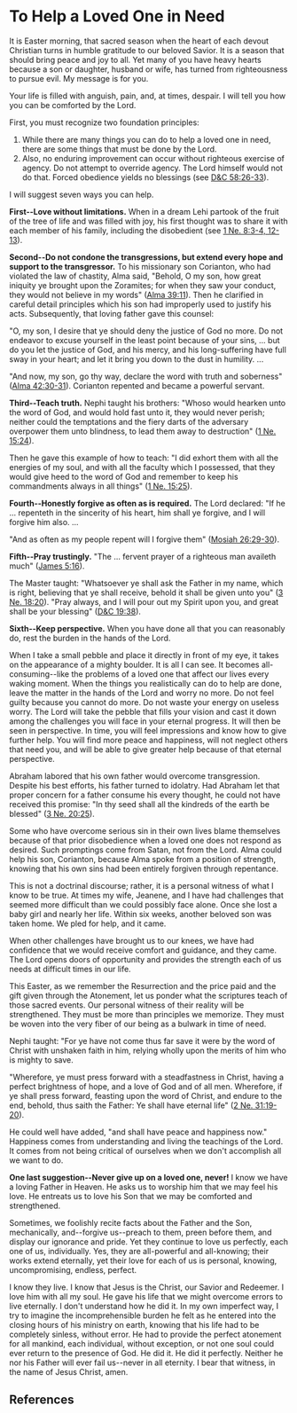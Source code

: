 # To Help a Loved One in Need

It is Easter morning, that sacred season when the heart of each devout
Christian turns in humble gratitude to our beloved Savior. It is a season that
should bring peace and joy to all. Yet many of you have heavy hearts because a
son or daughter, husband or wife, has turned from righteousness to pursue
evil. My message is for you.

Your life is filled with anguish, pain, and, at times, despair. I will tell
you how you can be comforted by the Lord.

First, you must recognize two foundation principles:

  1. While there are many things you can do to help a loved one in need, there are some things that must be done by the Lord. 
  2. Also, no enduring improvement can occur without righteous exercise of agency. Do not attempt to override agency. The Lord himself would not do that. Forced obedience yields no blessings (see [D&amp;C 58:26-33](/scriptures/dc-testament/dc/58.26-33?lang=eng#25)). 

I will suggest seven ways you can help.

**First--Love without limitations.** When in a dream Lehi partook of the fruit of the tree of life and was filled with joy, his first thought was to share it with each member of his family, including the disobedient (see [1 Ne. 8:3-4, 12-13](/scriptures/bofm/1-ne/8.3-4,12-13?lang=eng#2)).

**Second--Do not condone the transgressions, but extend every hope and support to the transgressor.** To his missionary son Corianton, who had violated the law of chastity, Alma said, "Behold, O my son, how great iniquity ye brought upon the Zoramites; for when they saw your conduct, they would not believe in my words" ([Alma 39:11](/scriptures/bofm/alma/39.11?lang=eng#10)). Then he clarified in careful detail principles which his son had improperly used to justify his acts. Subsequently, that loving father gave this counsel:

"O, my son, I desire that ye should deny the justice of God no more. Do not
endeavor to excuse yourself in the least point because of your sins, ... but do
you let the justice of God, and his mercy, and his long-suffering have full
sway in your heart; and let it bring you down to the dust in humility. ...

"And now, my son, go thy way, declare the word with truth and soberness"
([Alma 42:30-31](/scriptures/bofm/alma/42.30-31?lang=eng#29)). Corianton
repented and became a powerful servant.

**Third--Teach truth.** Nephi taught his brothers: "Whoso would hearken unto the word of God, and would hold fast unto it, they would never perish; neither could the temptations and the fiery darts of the adversary overpower them unto blindness, to lead them away to destruction" ([1 Ne. 15:24](/scriptures/bofm/1-ne/15.24?lang=eng#23)).

Then he gave this example of how to teach: "I did exhort them with all the
energies of my soul, and with all the faculty which I possessed, that they
would give heed to the word of God and remember to keep his commandments
always in all things" ([1 Ne.
15:25](/scriptures/bofm/1-ne/15.25?lang=eng#24)).

**Fourth--Honestly forgive as often as is required.** The Lord declared: "If he ... repenteth in the sincerity of his heart, him shall ye forgive, and I will forgive him also. ...

"And as often as my people repent will I forgive them" ([Mosiah
26:29-30](/scriptures/bofm/mosiah/26.29-30?lang=eng#28)).

**Fifth--Pray trustingly.** "The ... fervent prayer of a righteous man availeth much" ([James 5:16](/scriptures/nt/james/5.16?lang=eng#15)).

The Master taught: "Whatsoever ye shall ask the Father in my name, which is
right, believing that ye shall receive, behold it shall be given unto you" ([3
Ne. 18:20](/scriptures/bofm/3-ne/18.20?lang=eng#19)). "Pray always, and I will
pour out my Spirit upon you, and great shall be your blessing" ([D&amp;C
19:38](/scriptures/dc-testament/dc/19.38?lang=eng#37)).

**Sixth--Keep perspective.** When you have done all that you can reasonably do, rest the burden in the hands of the Lord.

When I take a small pebble and place it directly in front of my eye, it takes
on the appearance of a mighty boulder. It is all I can see. It becomes all-
consuming--like the problems of a loved one that affect our lives every waking
moment. When the things you realistically can do to help are done, leave the
matter in the hands of the Lord and worry no more. Do not feel guilty because
you cannot do more. Do not waste your energy on useless worry. The Lord will
take the pebble that fills your vision and cast it down among the challenges
you will face in your eternal progress. It will then be seen in perspective.
In time, you will feel impressions and know how to give further help. You will
find more peace and happiness, will not neglect others that need you, and will
be able to give greater help because of that eternal perspective.

Abraham labored that his own father would overcome transgression. Despite his
best efforts, his father turned to idolatry. Had Abraham let that proper
concern for a father consume his every thought, he could not have received
this promise: "In thy seed shall all the kindreds of the earth be blessed" ([3
Ne. 20:25](/scriptures/bofm/3-ne/20.25?lang=eng#24)).

Some who have overcome serious sin in their own lives blame themselves because
of that prior disobedience when a loved one does not respond as desired. Such
promptings come from Satan, not from the Lord. Alma could help his son,
Corianton, because Alma spoke from a position of strength, knowing that his
own sins had been entirely forgiven through repentance.

This is not a doctrinal discourse; rather, it is a personal witness of what I
know to be true. At times my wife, Jeanene, and I have had challenges that
seemed more difficult than we could possibly face alone. Once she lost a baby
girl and nearly her life. Within six weeks, another beloved son was taken
home. We pled for help, and it came.

When other challenges have brought us to our knees, we have had confidence
that we would receive comfort and guidance, and they came. The Lord opens
doors of opportunity and provides the strength each of us needs at difficult
times in our life.

This Easter, as we remember the Resurrection and the price paid and the gift
given through the Atonement, let us ponder what the scriptures teach of those
sacred events. Our personal witness of their reality will be strengthened.
They must be more than principles we memorize. They must be woven into the
very fiber of our being as a bulwark in time of need.

Nephi taught: "For ye have not come thus far save it were by the word of
Christ with unshaken faith in him, relying wholly upon the merits of him who
is mighty to save.

"Wherefore, ye must press forward with a steadfastness in Christ, having a
perfect brightness of hope, and a love of God and of all men. Wherefore, if ye
shall press forward, feasting upon the word of Christ, and endure to the end,
behold, thus saith the Father: Ye shall have eternal life" ([2 Ne.
31:19-20](/scriptures/bofm/2-ne/31.19-20?lang=eng#18)).

He could well have added, "and shall have peace and happiness now." Happiness
comes from understanding and living the teachings of the Lord. It comes from
not being critical of ourselves when we don't accomplish all we want to do.

**One last suggestion--Never give up on a loved one, never!** I know we have a loving Father in Heaven. He asks us to worship him that we may feel his love. He entreats us to love his Son that we may be comforted and strengthened.

Sometimes, we foolishly recite facts about the Father and the Son,
mechanically, and--forgive us--preach to them, preen before them, and display
our ignorance and pride. Yet they continue to love us perfectly, each one of
us, individually. Yes, they are all-powerful and all-knowing; their works
extend eternally, yet their love for each of us is personal, knowing,
uncompromising, endless, perfect.

I know they live. I know that Jesus is the Christ, our Savior and Redeemer. I
love him with all my soul. He gave his life that we might overcome errors to
live eternally. I don't understand how he did it. In my own imperfect way, I
try to imagine the incomprehensible burden he felt as he entered into the
closing hours of his ministry on earth, knowing that his life had to be
completely sinless, without error. He had to provide the perfect atonement for
all mankind, each individual, without exception, or not one soul could ever
return to the presence of God. He did it. He did it perfectly. Neither he nor
his Father will ever fail us--never in all eternity. I bear that witness, in
the name of Jesus Christ, amen.

## References

